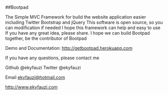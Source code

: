 ##Bootpad

The Simple MVC Framework for build the website application easier
including Twitter Bootstrap and jQuery
This software is open source, so you can modification if needed
I hope this framework can help and easy to use
If you have any great idea, please share.
I hope we can build Bootpad together, be the contributor of Bootpad


Demo and Documentation:
http://getbootpad.herokuapp.com



If you have any questions, please contact me

Github @ekyfauzi
Twitter @ekyfauzi

Email ekyfauzi@hotmail.com

http://www.ekyfauzi.com
